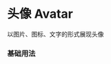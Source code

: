 <script setup lang="ts">
  import props from "../example/alert/props.ts";
  import events from "../example/alert/events.ts";
</script>

# 头像 Avatar

以图片、图标、文字的形式展现头像

### 基础用法

<demo-block src="example/avatar/basic"></demo-block>

